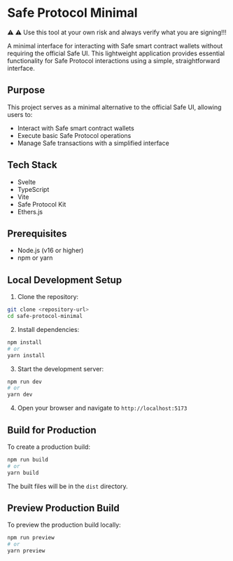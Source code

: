 # Safe Protocol Minimal

⚠️ ⚠️ Use this tool at your own risk and always verify what you are signing!!!

A minimal interface for interacting with Safe smart contract wallets without requiring the official Safe UI. This lightweight application provides essential functionality for Safe Protocol interactions using a simple, straightforward interface.

## Purpose

This project serves as a minimal alternative to the official Safe UI, allowing users to:
- Interact with Safe smart contract wallets
- Execute basic Safe Protocol operations
- Manage Safe transactions with a simplified interface

## Tech Stack

- Svelte
- TypeScript
- Vite
- Safe Protocol Kit
- Ethers.js

## Prerequisites

- Node.js (v16 or higher)
- npm or yarn

## Local Development Setup

1. Clone the repository:
```bash
git clone <repository-url>
cd safe-protocol-minimal
```

2. Install dependencies:
```bash
npm install
# or
yarn install
```

3. Start the development server:
```bash
npm run dev
# or
yarn dev
```

4. Open your browser and navigate to `http://localhost:5173`

## Build for Production

To create a production build:

```bash
npm run build
# or
yarn build
```

The built files will be in the `dist` directory.

## Preview Production Build

To preview the production build locally:

```bash
npm run preview
# or
yarn preview
```
